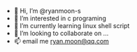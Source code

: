 - 👋 Hi, I’m @ryanmoon-s
- 👀 I’m interested in c programing
- 🌱 I’m currently learning linux shell script
- 💞️ I’m looking to collaborate on ...
- 📫 email me ryan.moon@qq.com

<!---
ryanmoon-s/ryanmoon-s is a ✨ special ✨ repository because its `README.md` (this file) appears on your GitHub profile.
You can click the Preview link to take a look at your changes.
--->
